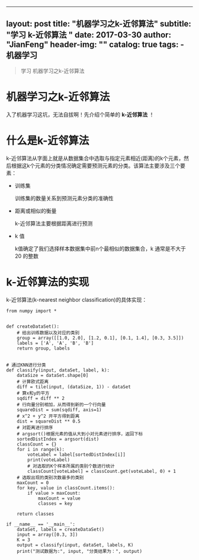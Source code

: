 
---
layout:     post
title:      "机器学习之k-近邻算法"
subtitle:   "学习 k-近邻算法 "
date:       2017-03-30
author:     "JianFeng"
header-img: ""
catalog: true
tags:
    - 机器学习
---

> 学习 机器学习之k-近邻算法


# 机器学习之k-近邻算法

入了机器学习这坑，无法自拔啊！先介绍个简单的 **k-近邻算法** ！

# 什么是k-近邻算法

k-近邻算法从字面上就是从数据集合中选取与指定元素相近(距离)的k个元素，然后根据这k个元素的分类情况确定需要预测元素的分类。该算法主要涉及三个要素：

- 训练集

	训练集的数量关系到预测元素分类的准确性
	
- 距离或相似的衡量

	k-近邻算法主要根据距离进行预测
	
- k 值

	k值确定了我们选择样本数据集中前n个最相似的数据集合，k 通常是不大于 20 的整数
	
	
# k-近邻算法的实现

k-近邻算法(k-nearest neighbor classification)的具体实现：


	from numpy import *
	
	
	def createDataSet():
	    # 给出训练数据以及对应的类别
	    group = array([[1.0, 2.0], [1.2, 0.1], [0.1, 1.4], [0.3, 3.5]])
	    labels = ['A', 'A', 'B', 'B']
	    return group, labels
	
	
	# 通过KNN进行分类
	def classify(input, dataSet, label, k):
	    dataSize = dataSet.shape[0]
	    # 计算欧式距离
	    diff = tile(input, (dataSize, 1)) - dataSet
	    # 算x和y的平方
	    sqdiff = diff ** 2
	    # 行向量分别相加，从而得到新的一个行向量
	    squareDist = sum(sqdiff, axis=1)
	    # x^2 + y^2 开平方得到距离
	    dist = squareDist ** 0.5
	    # 对距离进行排序
	    # argsort()根据元素的值从大到小对元素进行排序，返回下标
	    sortedDistIndex = argsort(dist)
	    classCount = {}
	    for i in range(k):
	        voteLabel = label[sortedDistIndex[i]]
	        print(voteLabel)
	        # 对选取的K个样本所属的类别个数进行统计
	        classCount[voteLabel] = classCount.get(voteLabel, 0) + 1
	    # 选取出现的类别次数最多的类别
	    maxCount = 0
	    for key, value in classCount.items():
	        if value > maxCount:
	            maxCount = value
	            classes = key
	
	    return classes
	
	if __name__ == '__main__':
	    dataSet, labels = createDataSet()
	    input = array([0.3, 3])
	    K = 3
	    output = classify(input, dataSet, labels, K)
	    print("测试数据为:", input, "分类结果为：", output)